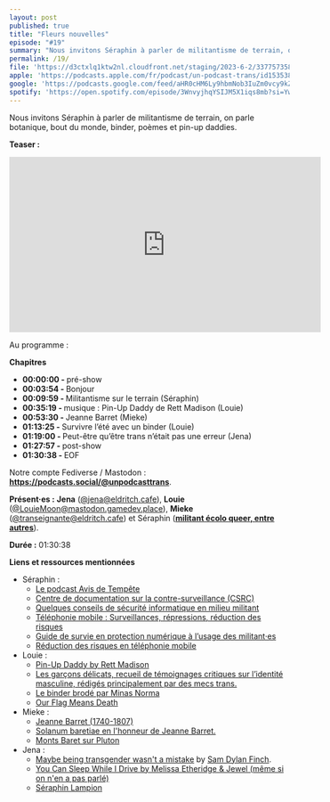```yaml
---
layout: post
published: true
title: "Fleurs nouvelles"
episode: "#19"
summary: "Nous invitons Séraphin à parler de militantisme de terrain, on parle botanique, bout du monde, binder, poèmes et pin-up daddies."
permalink: /19/
file: 'https://d3ctxlq1ktw2nl.cloudfront.net/staging/2023-6-2/337757358-22050-1-1653940b0b965.m4a'
apple: 'https://podcasts.apple.com/fr/podcast/un-podcast-trans/id1535381424?l=en&i=1000619074827'
google: 'https://podcasts.google.com/feed/aHR0cHM6Ly9hbmNob3IuZm0vcy9kZDA3MzQvcG9kY2FzdC9yc3M/episode/OGRhNDQzNWYtOGVhNS00MzIyLWI0YzctOGI2NmM0NmE5ZjFk?sa=X&ved=0CAUQkfYCahcKEwiwk-7An_H_AhUAAAAAHQAAAAAQAQ'
spotify: 'https://open.spotify.com/episode/3WnvyjhqYSIJM5X1iqs8mb?si=Yw6KgvgLTmmhMGQxqUoEbg'
---
```

<p>Nous invitons Séraphin à parler de militantisme de terrain, on parle botanique, bout du monde, binder, poèmes et pin-up daddies.</p>

<!--more-->

<p><strong>Teaser :</strong></p>

<iframe width="560" height="315" src="https://www.youtube.com/embed/dYflqu3Jr6M?si=zwAT-l5EX2QY6r8w" title="YouTube video player" frameborder="0" allow="accelerometer; autoplay; clipboard-write; encrypted-media; gyroscope; picture-in-picture; web-share" allowfullscreen></iframe>


<p>Au programme :</p>

<p><strong>Chapitres</strong></p>
<ul>
  <li><strong>00:00:00 - </strong>pré-show</li>
  <li><strong>00:03:54 - </strong>Bonjour</li>
  <li><strong>00:09:59 - </strong>Militantisme sur le terrain (Séraphin)</li>
  <li><strong>00:35:19 - </strong>musique : Pin-Up Daddy de Rett Madison (Louie)</li>
  <li><strong>00:53:30 - </strong>Jeanne Barret (Mieke)</li>
  <li><strong>01:13:25 - </strong>Survivre l’été avec un binder (Louie)</li>
  <li><strong>01:19:00 - </strong>Peut-être qu’être trans n’était pas une erreur (Jena)</li>
  <li><strong>01:27:57 - </strong>post-show</li>
  <li><strong>01:30:38 - </strong>EOF</li>
</ul>

<p>Notre  compte Fediverse / Mastodon : <a href="https://podcasts.social/@unpodcasttrans"><strong>https://podcasts.social/@unpodcasttrans</strong></a>.</p>

<p><strong>Présent·es :</strong> 
<strong>Jena</strong> (<a href="https://eldritch.cafe/@jena">@jena@eldritch.cafe</a>), 
<strong>Louie</strong> (<a href="https://mastodon.gamedev.place/@LouieMoon">@LouieMoon@mastodon.gamedev.place</a>),  
<strong>Mieke</strong> (<a href="https://eldritch.cafe/@transeignante">@transeignante@eldritch.cafe</a>) et
Séraphin (<a href="https://linktr.ee/avisdetempete"><strong>militant écolo queer, entre autres</strong></a>).</p> 

<p><strong>Durée :</strong> 01:30:38</p>

<p><strong>Liens et ressources mentionnées</strong></p>
<ul>
  <li>Séraphin :
   <ul>
     <li><a href="https://linktr.ee/avisdetempete">Le podcast Avis de Tempête</a></li>
     <li><a href="https://www.csrc.link/fr/">Centre de documentation sur la contre-surveillance (CSRC)</a></li>
     <li><a href="https://www.instagram.com/p/Cpr-jVdASSX/">Quelques conseils de sécurité informatique en milieu militant</a></li>
     <li><a href="https://infokiosques.net/IMG/pdf/_7_janvier_2023__telephonie_et_securite_numerique-36pa5-fil.pdf">Téléphonie mobile : Surveillances, répressions, réduction des risques</a></li>
     <li><a href="https://mars-infos.org/IMG/pdf/guidenum.pdf">Guide de survie en protection numérique à l’usage des militant·es</a></li>
     <li><a href="https://telmob.0id.org/fr:accueil">Réduction des risques en téléphonie mobile</a></li>
   </ul>
  </li>
  <li>Louie :
    <ul>
      <li><a href="https://youtu.be/if12qjITsFU">Pin-Up Daddy by Rett Madison</a></li>
      <li><a href="https://infokiosques.net/spip.php?article1784">Les garçons délicats, recueil de témoignages critiques sur l’identité masculine, rédigés  principalement par des mecs trans.</a></li>
      <li><a href="https://www.instagram.com/p/Cs1Wxl5NjbH/">Le binder brodé par Minas Norma</a></li>
      <li><a href="https://en.wikipedia.org/wiki/Our_Flag_Means_Death">Our Flag Means Death</a></li>
    </ul>
  </li>
  <li>Mieke :
    <ul>
      <li><a href="https://fr.wikipedia.org/wiki/Jeanne_Barret">Jeanne Barret (1740-1807)</a></li>
      <li><a href="https://fr.wikipedia.org/wiki/Solanum_baretiae">Solanum baretiae en l'honneur de Jeanne Barret.</a></li>
      <li><a href="https://fr.wikipedia.org/wiki/Monts_Baret ">Monts Baret sur Pluton</a></li>
    </ul>
  </li>
  <li>Jena :
    <ul>
      <li><a href="https://letsqueerthingsup.com/2017/11/30/maybe-being-transgender-wasnt-a-mistake/">Maybe being transgender wasn't a mistake</a> by <a href="http://www.samdylanfinch.com/">Sam Dylan Finch</a>.</li>
      <li><a href="https://youtu.be/cD_tjkpEVvg">You Can Sleep While I Drive by Melissa Etheridge & Jewel (même si on n'en a pas parlé)</a></li>
     <li><a href="https://www.tintin.com/fr/characters/seraphin-lampion">Séraphin Lampion</a></li>
    </ul>
  </li>
</ul>


